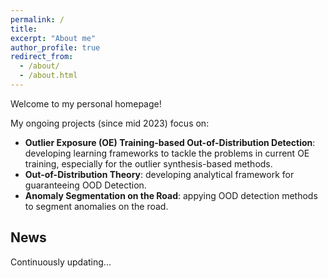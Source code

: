 ```yaml
---
permalink: /
title:
excerpt: "About me"
author_profile: true
redirect_from: 
  - /about/
  - /about.html
---
```


Welcome to my personal homepage!  

My ongoing projects (since mid 2023) focus on:
- **Outlier Exposure (OE) Training-based Out-of-Distribution Detection**: developing learning frameworks to tackle the problems in current OE training, especially for the outlier synthesis-based methods.
- **Out-of-Distribution Theory**: developing analytical framework for guaranteeing OOD Detection.
- **Anomaly Segmentation on the Road**: appying OOD detection methods to segment anomalies on the road.

## News
Continuously updating...
